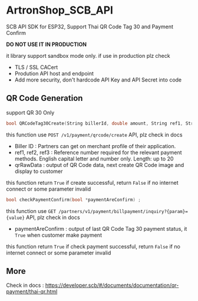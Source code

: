 # ArtronShop_SCB_API

SCB API SDK for ESP32, Support Thai QR Code Tag 30 and Payment Confirm

**DO NOT USE IT IN PRODUCTION**

it library support sandbox mode only. if use in production plz check

 * TLS / SSL CACert
 * Prodution API host and endpoint
 * Add more security, don't hardcode API Key and API Secret into code

## QR Code Generation

support QR 30 Only

```c++
bool QRCodeTag30Create(String billerId, double amount, String ref1, String ref2, String ref3, String *qrRawData) ;
```

this function use `POST /​v1/​payment/​qrcode/​create` API, plz check in docs

 * Biller ID : Partners can get on merchant profile of their application.
 * ref1, ref2, ref3 : Reference number required for the relevant payment methods. English capital letter and number only. Length: up to 20
 * qrRawData : output of QR Code data, next create QR Code image and display to customer

this function return `True` if create successful, return `False` if no internet connect or some parameter invalid


```c++
bool checkPaymentConfirm(bool *paymentAreConfirm) ;
```

this function use `GET /​partners/​v1/​payment/​billpayment/​inquiry?{param}={value}` API, plz check in docs

 * paymentAreConfirm : output of last QR Code Tag 30 payment status, it `True` when customer make payment

this function return `True` if check payment successful, return `False` if no internet connect or some parameter invalid

## More

Check in docs : https://developer.scb/#/documents/documentation/qr-payment/thai-qr.html
